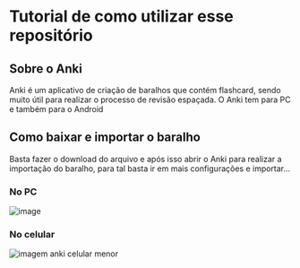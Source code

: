 # Tutorial de como utilizar esse repositório
## Sobre o Anki
Anki é um aplicativo de criação de baralhos que contém flashcard, sendo muito útil para realizar o processo de revisão espaçada.
O Anki tem para PC e também para o Android
## Como baixar e importar o baralho
Basta fazer o download do arquivo e após isso abrir o Anki para realizar a importação do baralho, para tal basta ir em mais configurações e importar...
### No PC
![image](https://github.com/user-attachments/assets/f26ba14b-2238-4ce6-b111-9640fba12c7c)
### No celular
![imagem anki celular menor](https://github.com/user-attachments/assets/47e9827c-ba91-46b1-84e3-07b4fae16109)


